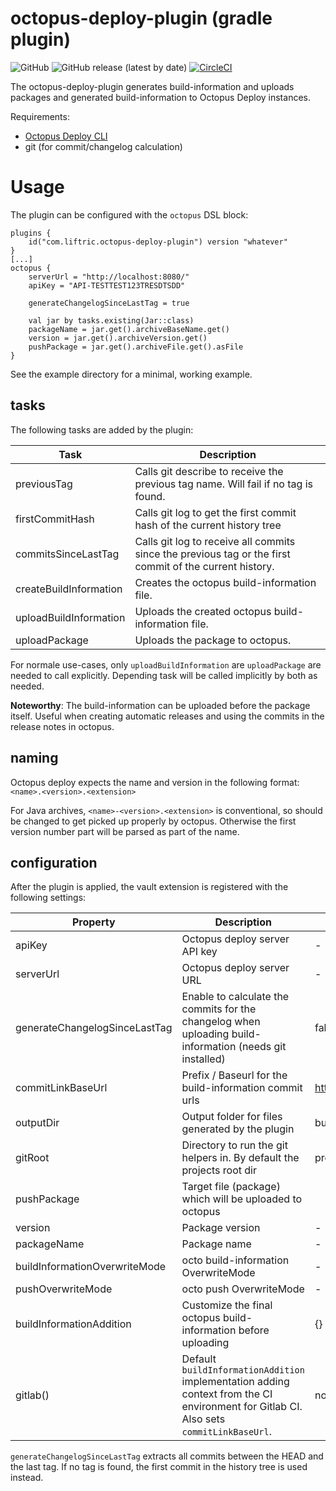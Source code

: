# octopus-deploy-plugin (gradle plugin)
![GitHub](https://img.shields.io/github/license/Liftric/octopus-deploy-plugin)
![GitHub release (latest by date)](https://img.shields.io/github/v/release/Liftric/octopus-deploy-plugin)
[![CircleCI](https://circleci.com/gh/Liftric/octopus-deploy-plugin/tree/master.svg?style=svg)](https://circleci.com/gh/Liftric/octopus-deploy-plugin/tree/master)

The octopus-deploy-plugin generates build-information and uploads packages and generated build-information to Octopus Deploy instances.

Requirements:
 * [Octopus Deploy CLI](https://octopus.com/downloads/octopuscli)
 * git (for commit/changelog calculation)
 
# Usage
The plugin can be configured with the `octopus` DSL block:
```
plugins {
    id("com.liftric.octopus-deploy-plugin") version "whatever"
}
[...]
octopus {
    serverUrl = "http://localhost:8080/"
    apiKey = "API-TESTTEST123TRESDTSDD"

    generateChangelogSinceLastTag = true

    val jar by tasks.existing(Jar::class)
    packageName = jar.get().archiveBaseName.get()
    version = jar.get().archiveVersion.get()
    pushPackage = jar.get().archiveFile.get().asFile
}
```

See the example directory for a minimal, working example.

## tasks
The following tasks are added by the plugin:

Task | Description
---|---
previousTag | Calls git describe to receive the previous tag name. Will fail if no tag is found.
firstCommitHash | Calls git log to get the first commit hash of the current history tree
commitsSinceLastTag | Calls git log to receive all commits since the previous tag or the first commit of the current history.
createBuildInformation | Creates the octopus build-information file.
uploadBuildInformation | Uploads the created octopus build-information file.
uploadPackage | Uploads the package to octopus.

For normale use-cases, only `uploadBuildInformation` are `uploadPackage` are needed to call explicitly. Depending
task will be called implicitly by both as needed.

**Noteworthy**: The build-information can be uploaded before the package itself. 
Useful when creating automatic releases and using the commits in the release notes in octopus.

## naming
Octopus deploy expects the name and version in the following format: `<name>.<version>.<extension>`

For Java archives, `<name>-<version>.<extension>` is conventional, so should be changed to get picked up properly by octopus.
Otherwise the first version number part will be parsed as part of the name.

## configuration
After the plugin is applied, the vault extension is registered with the following settings:

Property | Description | default value 
---|---|---
apiKey | Octopus deploy server API key | -
serverUrl | Octopus deploy server URL | -
generateChangelogSinceLastTag | Enable to calculate the commits for the changelog when uploading build-information (needs git installed) | false
commitLinkBaseUrl | Prefix / Baseurl for the build-information commit urls | http://git.example.com/repo/commits/
outputDir | Output folder for files generated by the plugin | build/octopus
gitRoot | Directory to run the git helpers in. By default the projects root dir | project.rootDir
pushPackage | Target file (package) which will be uploaded to octopus | 
version | Package version | -
packageName | Package name | -
buildInformationOverwriteMode | octo build-information OverwriteMode | -
pushOverwriteMode | octo push OverwriteMode | -
buildInformationAddition | Customize the final octopus build-information before uploading | {}
gitlab() | Default `buildInformationAddition` implementation adding context from the CI environment for Gitlab CI. Also sets `commitLinkBaseUrl`. | not applied

`generateChangelogSinceLastTag` extracts all commits between the HEAD and the last tag. 
If no tag is found, the first commit in the history tree is used instead.
